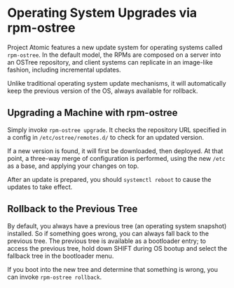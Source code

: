 # Operating System Upgrades via rpm-ostree

Project Atomic features a new update system for operating systems
called `rpm-ostree`.  In the default model, the RPMs are composed on a
server into an OSTree repository, and client systems can replicate in
an image-like fashion, including incremental updates.

Unlike traditional operating system update mechanisms, it
will automatically keep the previous version of the OS, always
available for rollback.

## Upgrading a Machine with rpm-ostree

Simply invoke `rpm-ostree upgrade`.  It checks the repository URL specified in a config in `/etc/ostree/remotes.d/` to check for an updated version.

If a new version is found, it will first be downloaded, then deployed.
At that point, a three-way merge of configuration is performed, using the
new `/etc` as a base, and applying your changes on top.

After an update is prepared, you should `systemctl reboot` to cause
the updates to take effect.

## Rollback to the Previous Tree

By default, you always have a previous tree (an operating system snapshot) installed. So if something goes wrong, you can always fall back to the previous tree. The previous tree is available as a bootloader entry; to access the previous tree, hold down SHIFT during OS bootup and select the fallback tree in the bootloader menu.

If you boot into the new tree and determine that something is wrong,
you can invoke `rpm-ostree rollback`.

